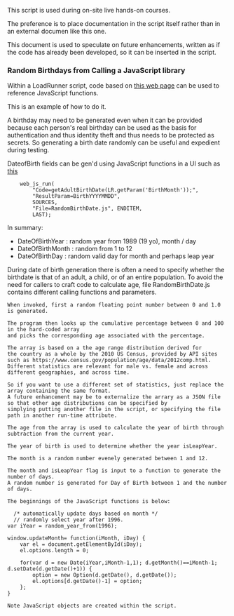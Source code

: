 
This script is used during on-site live hands-on courses.

The preference is to place documentation in the script itself rather than in an external documen like this one.

This document is used to speculate on future enhancements, written as if the code has already been developed,
so it can be inserted in the script.


### <a name="birthdays"></a> Random Birthdays from Calling a JavaScript library

Within a LoadRunner script, code based on [this web page](http://h30499.www3.hp.com/t5/HP-LoadRunner-and-Performance/How-to-use-JavaScript-in-your-HP-LoadRunner-scripts/ba-p/6197321#.VMqXGl7F8eU)
can be used to reference JavaScript functions.

This is an example of how to do it.

A birthday may need to be generated even when it can be provided because
each person's real birthday can be used as the basis for authentication and thus identity theft
and thus needs to be protected as secrets.
So generating a birth date randomly can be useful and expedient during testing.

DateofBirth fields can be gen'd using JavaScript functions in a UI such as 
[this](http://sqa.fyicenter.com/Online_Test_Tools/Test_User_Birthday_Date_Generator.php)

```
    web_js_run(
        "Code=getAdultBirthDate(LR.getParam('BirthMonth'));",
        "ResultParam=BirthYYYYMMDD",
        SOURCES,
        "File=RandomBirthDate.js", ENDITEM,
        LAST);
```

In summary:

* DateOfBirthYear : random year from 1989 (19 yo), month / day 
* DateOfBirthMonth : random from 1 to 12 
* DateOfBirthDay : random valid day for month and perhaps leap year 

During date of birth generation there is often a need to specify whether the birthdate is that of 
an adult, a child, or of an entire population.
To avoid the need for callers to craft code to calculate age,
file RandomBirthDate.js contains different calling functions and parameters.

    When invoked, first a random floating point number between 0 and 1.0 is generated.

	The program then looks up the cumulative percentage between 0 and 100 
	in the hard-coded array 
	and picks the corresponding age associated with the percentage.

	The array is based on a the age range distribution derived for 
    the country as a whole by the 2010 US Census, provided by API sites such as https://www.census.gov/population/age/data/2012comp.html.
	Different statistics are relevant for male vs. female and across
	different geographies, and across time.

	So if you want to use a different set of statistics, just replace the array containing the same format.
	A future enhancement may be to externalize the arrary as a JSON file so that other age distributions can be specified by
	simplying putting another file in the script, or specifying the file path in another run-time attribute.

	The age from the array is used to calculate the year of birth through subtraction from the current year.

	The year of birth is used to determine whether the year isLeapYear.

	The month is a random number evenely generated between 1 and 12.

	The month and isLeapYear flag is input to a function to generate the number of days.
	A random number is generated for Day of Birth between 1 and the number of days.

	The beginnings of the JavaScript functions is below:

```
  /* automatically update days based on month */
  // randomly select year after 1996.
var iYear = random_year_from(1996);

window.updateMonth= function(iMonth, iDay) {
    var el = document.getElementById(iDay);
    el.options.length = 0;
   
    for(var d = new Date(iYear,iMonth-1,1); d.getMonth()==iMonth-1; d.setDate(d.getDate()+1)) {
        option = new Option(d.getDate(), d.getDate());
        el.options[d.getDate()-1] = option;
    }; 
}
```

	Note JavaScript objects are created within the script.

